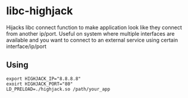 # libc-highjack

 Hijacks libc connect function to make application look like they connect from another ip/port.
 Useful on system where multiple interfaces are available and you want to connect to an external service 
using certain interface/ip/port

## Using

	export HIGHJACK_IP="8.8.8.8"
	exoirt HIGHJACK_PORT="80"
	LD_PRELOAD=./highjack.so /path/your_app


